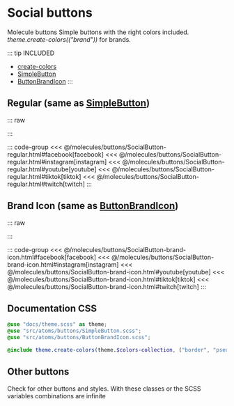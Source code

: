 # Social buttons
<Badge type="tip">Molecule</Badge> <Badge type="info">buttons</Badge>
Simple buttons with the right colors included. *theme.create-colors(("brand"))* for brands.

::: tip INCLUDED
- [create-colors](/global/includers/colors.md)
- [SimpleButton](/atoms/buttons/SimpleButton)
- [ButtonBrandIcon](/atoms/buttons/ButtonBrandIcon)
:::

## Regular (same as [SimpleButton](/atoms/buttons/SimpleButton))

::: raw
<div class="dev-section">
    <!--@include: ../../molecules/buttons/SocialButton-regular.html -->
</div>
:::

::: code-group
<<< @/molecules/buttons/SocialButton-regular.html#facebook[facebook]
<<< @/molecules/buttons/SocialButton-regular.html#instagram[instagram]
<<< @/molecules/buttons/SocialButton-regular.html#youtube[youtube]
<<< @/molecules/buttons/SocialButton-regular.html#tiktok[tiktok]
<<< @/molecules/buttons/SocialButton-regular.html#twitch[twitch]
:::

## Brand Icon (same as [ButtonBrandIcon](/atoms/buttons/ButtonBrandIcon))

::: raw
<div class="dev-section">
    <!--@include: ../../molecules/buttons/SocialButton-brand-icon.html -->
</div>
:::

::: code-group
<<< @/molecules/buttons/SocialButton-brand-icon.html#facebook[facebook]
<<< @/molecules/buttons/SocialButton-brand-icon.html#instagram[instagram]
<<< @/molecules/buttons/SocialButton-brand-icon.html#youtube[youtube]
<<< @/molecules/buttons/SocialButton-brand-icon.html#tiktok[tiktok]
<<< @/molecules/buttons/SocialButton-brand-icon.html#twitch[twitch]
:::

## Documentation CSS

```scss
@use "docs/theme.scss" as theme;
@use "src/atoms/buttons/SimpleButton.scss";
@use "src/atoms/buttons/ButtonBrandIcon.scss";

@include theme.create-colors(theme.$colors-collection, ("border", "pseudo", "hover"));
```


## Other buttons
Check for other buttons and styles. With these classes or the SCSS variables combinations are infinite

<style lang="scss">
@use "docs/theme.scss" as theme;
@use "src/atoms/buttons/SimpleButton.scss";
@use "src/atoms/buttons/ButtonBrandIcon.scss";

@include theme.create-colors(theme.$colors-collection, ("brand"), ("border", "pseudo", "hover"));
</style>